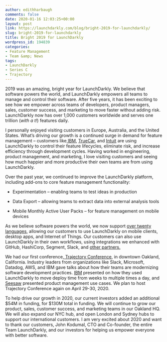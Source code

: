 ```yaml
---
author: edithharbaugh
comments: false
date: 2020-01-16 12:03:25+00:00
layout: post
link: https://launchdarkly.com/blog/bright-2019-for-launchdarkly/
slug: bright-2019-for-launchdarkly
title: Bright 2019 for LaunchDarkly
wordpress_id: 194839
categories:
- Feature Management
- Team &amp; News
tags:
- LaunchDarkly
- Series C
- Trajectory
---
```


2019 was an amazing, bright year for LaunchDarkly. We believe that software powers the world, and LaunchDarkly empowers all teams to manage and control their software. After five years, it has been exciting to see how we empower across teams of developers, product managers, sales, customer success, and marketing to move faster without adding risk. LaunchDarkly now has over 1,000 customers worldwide and serves one trillion (_with a t!_) features daily. 

I personally enjoyed visiting customers in Europe, Australia, and the United States. What’s driving our growth is a continued surge in demand for feature management – customers like[ IBM](https://launchdarkly.com/case-studies/ibm/), [TrueCar](https://launchdarkly.com/case-studies/truecar/), and [Intuit](https://launchdarkly.com/case-studies/intuit/) are using LaunchDarkly to control their feature lifecycles, eliminate risk, and increase efficiency through development cycles. Having worked in engineering, product management, and marketing, I love visiting customers and seeing how much happier and more productive their own teams are from using LaunchDarkly. 

Over the past year, we continued to improve the LaunchDarkly platform, including add-ons to core feature management functionality: 



 	
  * Experimentation – enabling teams to test ideas in production

 	
  * Data Export – allowing teams to extract data into external analysis tools

 	
  * Mobile Monthly Active User Packs – for feature management on mobile devices


As we believe software powers the world, we now support [over twenty languages](https://launchdarkly.com/features/sdk/), allowing our customers to use LaunchDarkly on mobile clients, desktop apps, and Internet of Things. Our customers can also use LaunchDarkly in their own workflows, using integrations we enhanced with GitHub, HashiCorp, Segment, Slack, and [other partners.](https://launchdarkly.com/integrations/) 

We had our first conference,[ Trajectory Conference](https://www.trajectoryconf.com/), in downtown Oakland, California. Industry leaders from organizations like Slack, Microsoft, Datadog, AWS, and IBM gave talks about how their teams are modernizing software development practices. [IBM](https://launchdarkly.com/trajectory/2019-deployments-at-scale) presented on how they used LaunchDarkly to move deploy time from weeks to multiple times a day, and [Seesaw](https://launchdarkly.com/trajectory/2019-five-real-ways-feature-flags) presented product management use cases. We plan to host Trajectory Conference again on April 29-30, 2020.

To help drive our growth in 2020, our current investors added an additional $54M in funding, for $130M total in funding. We will continue to grow our product, sales, customer success, and marketing teams in our Oakland HQ. We will also expand our NYC hub, and open London and Sydney hubs to support our international customers. I am very excited about 2020 and want to thank our customers, John Kodumal, CTO and Co-founder, the entire Team LaunchDarkly, and our investors for helping us empower everyone with better software. 

